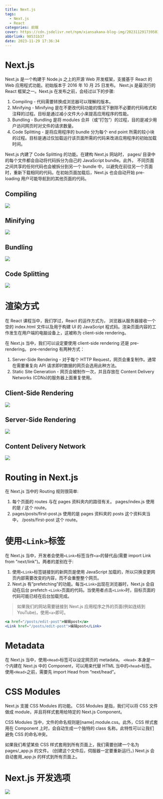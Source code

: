 ```yaml
---
title: Next.js
tags:
  - Next.js
  - React
categories: 前端
cover: https://cdn.jsdelivr.net/npm/xiansakana-blog-img/202311291739583.jpg
abbrlink: 98531b37
date: 2023-11-29 17:36:34
---
```


# Next.js

Next.js 是一个构建于 Node.js 之上的开源 Web 开发框架，支援基于 React 的 Web 应用程式功能。初始版本于 2016 年 10 月 25 日发布。 Next.js 是最流行的 React 框架之一。Next.js 在发布之前，会经过以下的步骤:

1. Compiling - 代码需要转换成浏览器可以理解的版本。
2. Minifying - Minifying 是在不更改代码功能的情况下删除不必要的代码格式和注释的过程。目标是通过减小文件大小来提高应用程序的性能。
3. Bundling - Bundling 是将 modules 合并（或“打包”）的过程，目的是减少用户访问网页时对文件的请求数量。
4. Code Splitting - 是将应用程序的 bundle 分为每个 end point 所需的较小块的过程。目标是通过仅加载运行该页面所需的代码来改进应用程序的初始加载时间。

Next.js 内建了 Code Splitting 的功能。在建构 Next.js 网站时， pages/ 目录中的每个文件都会自动将代码拆分为自己的 JavaScript bundle。此外， 不同页面之间共享的任何代码也会被拆分到另一个 bundle 中，以避免在前往另一个页面时，重新下载相同的代码。在初始页面加载后，Next.js 也会自动开始 pre-loading 用户可能导航到的其他页面的代码。

## Compiling

![](https://cdn.jsdelivr.net/npm/xiansakana-blog-img/202311291434652.png)

## Minifying

![](https://cdn.jsdelivr.net/npm/xiansakana-blog-img/202311291435221.png)

## Bundling

![](https://cdn.jsdelivr.net/npm/xiansakana-blog-img/202311291435175.png)

## Code Splitting

![](https://cdn.jsdelivr.net/npm/xiansakana-blog-img/202311291435075.png)

# 渲染方式

在 React 课程当中，我们学过，React 的运作方式为， 浏览器从服务器接收一个空的 index.html 文件以及用于构建 UI 的 JavaScript 程式码。渲染页面内容的工作发生在用户端的电脑设备上，这被称为 client-side rendering。

在 Next.js 当中，我们可以设定要使用 client-side rendering 还是 pre-rendering。 pre-rendering 有两种方式：

1. Server-Side Rendering - 对于每个 HTTP Request，网页会重复制作。通常在需要重复向 API 请求即时数据的网页会选用此种方法。
2. Static Site Generation - 网页会被制作一次，并且存放在 Content Delivery Networks (CDNs)的服务器上面重复使用。

## Client-Side Rendering

![](https://cdn.jsdelivr.net/npm/xiansakana-blog-img/202311291437458.png)

## Server-Side Rendering

![](https://cdn.jsdelivr.net/npm/xiansakana-blog-img/202311291437927.png)

## Content Delivery Network

![](https://cdn.jsdelivr.net/npm/xiansakana-blog-img/202311291437518.png)

# Routing in Next.js

在 Next.js 当中的 Routing 规则很简单:

1. 每个页面的 routes 与在 pages 资料夹内的路径有关。 pages/index.js 使用的是 / 这个 route。
2. pages/posts/first-post.js 使用的是 pages 资料夹的 posts 这个资料夹当中， /posts/first-post 这个 route。

# 使用`<Link>`标签

在 Next.js 当中，开发者会使用`<Link>`标签当作`<a>`的替代品(需要 import Link from "next/link")。两者的差别在于:

1. 使用`<Link>`标签链接到的新网页是使用 JavaScript 加载的，所以只换变更网页内部需要改变的内容，而不会重整整个网页。
2. Next.js 有”prefetching”的功能。每当`<Link>`出现在浏览器时，Next.js 会自动在后台 prefetch `<Link>`页面的代码。当使用者点击`<Link>`时，目标页面的代码可能已经在后台加载完成。

> 如果我们的网站需要链接到 Next.js 应用程序之外的页面(例如连结到 YouTube)，使用`<a>`即可。

```jsx
<a href="/posts/edit-post">编辑post</a>
<Link href="/posts/edit-post">编辑post</Link>
```

# Metadata

在 Next.js 当中，使用`<Head>`标签可以设定网页的 metadata。 `<Head>` 本身是一个内建在 Next.js 中的 Component，可以用来代替 HTML 当中的`<head>`标签。使用`<Head>`之前，需要先 import Head from “next/head”。

# CSS Modules

Next.js 支援 CSS Modules 的功能。 CSS Modules 是指，我们可以将 CSS 文件做成 module，并且将样式套用给特定的 Next.js Component。

CSS Modules 当中，文件的命名规则是[name].module.css。此外，CSS 样式套用在 Component 上时，会自动生成一个独特的 class 名称。此特性可以让我们避免 CSS 的命名冲突。

如果我们希望某些 CSS 样式套用到所有页面上，我们需要创建一个名为 pages/\_app.js 的文件。 (创建这个文件后，伺服器一定要重新运行。) Next.js 会自动套用\_app.js 的样式到所有页面上。

# Next.js 开发选项

![](https://cdn.jsdelivr.net/npm/xiansakana-blog-img/202311291557787.png)
